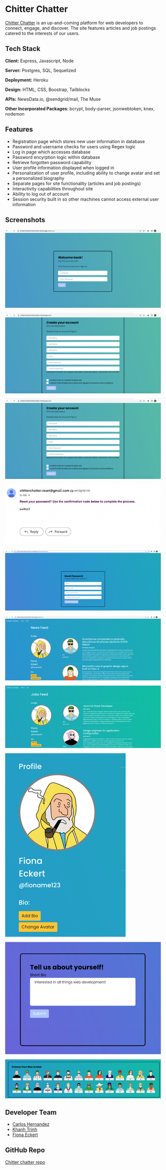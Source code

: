 
# Chitter Chatter

[Chitter Chatter](https://chitterchatterchitterchatter.herokuapp.com/) is an up-and-coming platform for web developers
to connect, engage, and discover. The site features articles and
job postings catered to the interests of our users. 

## Tech Stack

**Client:** Express, Javascript, Node

**Server:**  Postgres, SQL, Sequelized

**Deployment:** Heroku

**Design:** HTML, CSS, Boostrap, Tailblocks

**APIs:** NewsData.io, @sendgrid/mail, The Muse

**Other Incorporated Packages**: bcrypt, body-parser, 
jsonwebtoken, knex, nodemon


## Features

- Registration page which stores new user information in database
- Password and username checks for users using Regex logic
- Log in page which accesses database
- Password encyrption logic within database
- Retrieve forgotten password capability 
- User profile information displayed when logged in
- Personalization of user profile, including ability to change avatar and set a personalized biography
- Separate pages for site functionality (articles and job postings)
- Interactivity capabilities throughout site
- Ability to log out of account
- Session security built in so other machines cannot access external user information


## Screenshots

![Login Page](./screenshots/Login.png)

![Registration Page](./screenshots/Registration.png)

![Forgot Password Page](./screenshots/Registration.png)

![Reset Password Email](./screenshots/Reset_Password_Email.png)

![Reset Password Page](./screenshots/Reset_Password.png)

![Articles Feed](./screenshots/Articles_Feed.png)

![Jobs Feed](./screenshots/Jobs_Feed.png)

![Profile](./screenshots/Profile.png)

![Add Bio](./screenshots/Add_Bio.png)

![Change Avatar](./screenshots/Change_Avatar.png)

## Developer Team

- [Carlos Hernandez](https://www.linkedin.com/in/carloshdzrco/)
- [Khanh Trinh](https://www.linkedin.com/in/khanh-trinh-056501a5/)
- [Fiona Eckert](https://www.linkedin.com/in/fiona-eckert/)

## GitHub Repo

[Chitter chatter repo](https://github.com/fionaeckert/fullstackproject)

